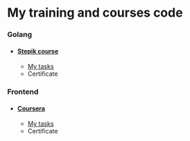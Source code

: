# My training and courses code

### Golang
+ #### [Stepik course](https://stepik.org/course/54403/)
  * [My tasks](./Go/Stepik/)
  * Сertificate

### Frontend
+ #### [Coursera](https://www.coursera.org/learn/html-css-javascript-for-web-developers/)
  * [My tasks](./Frontend/Coursera/)
  * Сertificate
